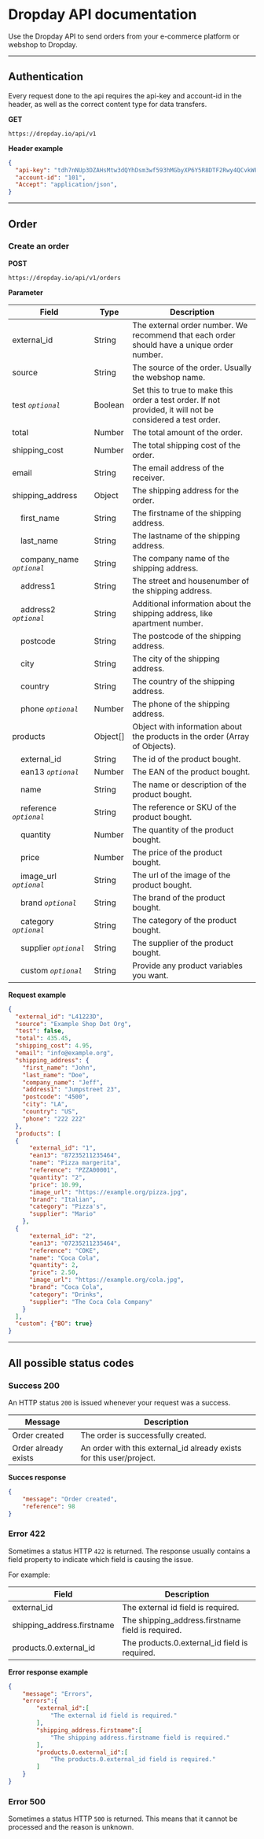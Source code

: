 # Dropday API documentation

Use the Dropday API to send orders from your e-commerce platform or webshop to Dropday. 

---

## Authentication

Every request done to the api requires the api-key and account-id in the header, as well as the correct content type for data transfers.

**GET**

```
https://dropday.io/api/v1
```

**Header example**

```json
{
  "api-key": "tdh7nNUp3DZAHsMtw3dQYhDsm3wf593hMGbyXP6Y5R8DTF2Rwy4QCvkWFYQb",
  "account-id": "101",
  "Accept": "application/json",
}
```

---

## Order

### Create an order

**POST**

```
https://dropday.io/api/v1/orders
```

**Parameter**

| Field                                             | Type     | Description                                                                                               |
| ------------------------------------------------- | -------- | --------------------------------------------------------------------------------------------------------- |
| external_id                                       | String   | The external order number. We recommend that each order should have a unique order number.                |
| source                                            | String   | The source of the order. Usually the webshop name.                                                        |
| test *`optional`*                                 | Boolean  | Set this to true to make this order a test order. If not provided, it will not be considered a test order.|
| total                                             | Number   | The total amount of the order.                                                                            |
| shipping_cost                                     | Number   | The total shipping cost of the order.                                                                     |
| email                                             | String   | The email address of the receiver.                                                                        |
| shipping_address                                  | Object   | The shipping address for the order.                                                                       |
| &nbsp;&nbsp;&nbsp;&nbsp;first_name                | String   | The firstname of the shipping address.                                                                    |
| &nbsp;&nbsp;&nbsp;&nbsp;last_name                 | String   | The lastname of the shipping address.                                                                     |
| &nbsp;&nbsp;&nbsp;&nbsp;company_name *`optional`* | String   | The company name of the shipping address.                                                                 |
| &nbsp;&nbsp;&nbsp;&nbsp;address1                  | String   | The street and housenumber of the shipping address.                                                       |
| &nbsp;&nbsp;&nbsp;&nbsp;address2 *`optional`*     | String   | Additional information about the shipping address, like apartment number.                                 |
| &nbsp;&nbsp;&nbsp;&nbsp;postcode                  | String   | The postcode of the shipping address.                                                                     |
| &nbsp;&nbsp;&nbsp;&nbsp;city                      | String   | The city of the shipping address.                                                                         |
| &nbsp;&nbsp;&nbsp;&nbsp;country                   | String   | The country of the shipping address.                                                                      |
| &nbsp;&nbsp;&nbsp;&nbsp;phone *`optional`*        | Number   | The phone of the shipping address.                                                                        |
| products                                          | Object[] | Object with information about the products in the order (Array of Objects).                               |
| &nbsp;&nbsp;&nbsp;&nbsp;external_id               | String   | The id of the product bought.                                                                             |
| &nbsp;&nbsp;&nbsp;&nbsp;ean13 *`optional`*        | Number   | The EAN of the product bought.                                                                            |
| &nbsp;&nbsp;&nbsp;&nbsp;name                      | String   | The name or description of the product bought.                                                            |
| &nbsp;&nbsp;&nbsp;&nbsp;reference *`optional`*    | String   | The reference or SKU of the product bought.                                                               |
| &nbsp;&nbsp;&nbsp;&nbsp;quantity                  | Number   | The quantity of the product bought.                                                                       |
| &nbsp;&nbsp;&nbsp;&nbsp;price                     | Number   | The price of the product bought.                                                                          |
| &nbsp;&nbsp;&nbsp;&nbsp;image_url *`optional`*    | String   | The url of the image of the product bought.                                                               |
| &nbsp;&nbsp;&nbsp;&nbsp;brand *`optional`*        | String   | The brand of the product bought.                                                                          |
| &nbsp;&nbsp;&nbsp;&nbsp;category *`optional`*     | String   | The category of the product bought.                                                                       |
| &nbsp;&nbsp;&nbsp;&nbsp;supplier *`optional`*     | String   | The supplier of the product bought.                                                                       |
| &nbsp;&nbsp;&nbsp;&nbsp;custom *`optional`*       | String   | Provide any product variables you want.                                                                   |

**Request example**

```json
{
  "external_id": "L41223D",
  "source": "Example Shop Dot Org",
  "test": false,
  "total": 435.45,
  "shipping_cost": 4.95,
  "email": "info@example.org",
  "shipping_address": {
    "first_name": "John",
    "last_name": "Doe",
    "company_name": "Jeff",
    "address1": "Jumpstreet 23",
    "postcode": "4500",
    "city": "LA",
    "country": "US",
    "phone": "222 222"
  },
  "products": [
  {
      "external_id": "1",
      "ean13": "87235211235464",      
      "name": "Pizza margerita",
      "reference": "PZZA00001",
      "quantity": "2",
      "price": 10.99,
      "image_url": "https://example.org/pizza.jpg",
      "brand": "Italian",
      "category": "Pizza's",
      "supplier": "Mario"    
    },
  {
      "external_id": "2",
      "ean13": "07235211235464",
      "reference": "COKE",
      "name": "Coca Cola",
      "quantity": 2,
      "price": 2.50,
      "image_url": "https://example.org/cola.jpg",
      "brand": "Coca Cola",
      "category": "Drinks",
      "supplier": "The Coca Cola Company" 
    }
  ],
  "custom": {"BO": true}  
}
```

---

## All possible status codes


### Success 200

An HTTP status `200` is issued whenever your request was a success.

| Message              | Description                                                           |
| -------------------- | --------------------------------------------------------------------- |
| Order created        | The order is successfully created.                                    |
| Order already exists | An order with this external_id already exists for this user\/project. |


**Succes response**

```json
{
    "message": "Order created",
    "reference": 98
}
```

### Error 422

Sometimes a status HTTP `422` is returned. The response usually contains a field property to indicate which field is causing the issue.

For example: 


| Field                         | Description                                        |
| ----------------------------- | -------------------------------------------------- |
| external_id                   | The external id field is required.                 |
| shipping_address.firstname    | The shipping_address.firstname field is required.  |
| products.0.external_id        | The products.0.external_id field is required.      |


**Error response example**

```json
{
    "message": "Errors",
    "errors":{
        "external_id":[
            "The external id field is required."
        ],
        "shipping_address.firstname":[
            "The shipping address.firstname field is required."
        ],
        "products.0.external_id":[
            "The products.0.external_id field is required."
        ]
    }
}
```

### Error 500

Sometimes a status HTTP `500` is returned. This means that it cannot be processed and the reason is unknown. 

